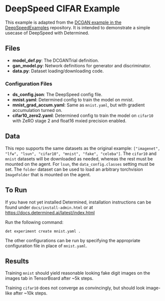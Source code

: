 # DeepSpeed CIFAR Example
This example is adapted from the
[DCGAN example in the DeepSpeedExamples](https://github.com/microsoft/DeepSpeedExamples/tree/master/training/gan)
repository. It is intended to demonstrate a simple usecase of DeepSpeed with Determined.

## Files
* **model_def.py**: The DCGANTrial definition.
* **gan_model.py**: Network definitions for generator and discriminator.
* **data.py**: Dataset loading/downloading code.

### Configuration Files
* **ds_config.json**: The DeepSpeed config file.
* **mnist.yaml**: Determined config to train the model on mnist.
* **mnist_grad_accum.yaml**: Same as `mnist.yaml`, but with gradient accumulation turned on.
* **cifar10_zero2.yaml**: Determined config to train the model on `cifar10` with ZeRO stage 2 and float16 mxied precision enabled.

## Data
This repo supports the same datasets as the original example: `["imagenet", "lfw", "lsun", "cifar10", "mnist", "fake", "celeba"]`.  The `cifar10` and `mnist` datasets will be downloaded as needed, whereas the rest must be mounted on the agent.  For `lsun`, the `data_config.classes` setting must be set.  The `folder` dataset can be used to load an arbitrary torchvision `ImageFolder` that is mounted on the agent.

## To Run
If you have not yet installed Determined, installation instructions can be found
under `docs/install-admin.html` or at https://docs.determined.ai/latest/index.html

Run the following command:
```
det experiment create mnist.yaml .
```
The other configurations can be run by specifying the appropriate configuration file in place
of `mnist.yaml`.

## Results
Training `mnist` should yield reasonable looking fake digit images on the images tab in TensorBoard after ~5k steps.

Training `cifar10` does not converge as convincingly, but should look image-like after ~10k steps.
